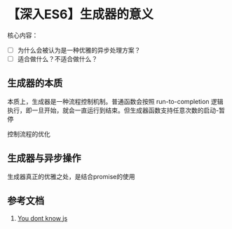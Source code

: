 # 【深入ES6】生成器的意义

核心内容：

- [ ] 为什么会被认为是一种优雅的异步处理方案？
- [ ] 适合做什么？不适合做什么？

## 生成器的本质

本质上，生成器是一种流程控制机制。普通函数会按照 run-to-completion 逻辑执行，即一旦开始，就会一直运行到结束。但生成器函数支持任意次数的启动-暂停

控制流程的优化

## 生成器与异步操作

生成器真正的优雅之处，是结合promise的使用

## 参考文档

1. [You dont know js](https://github.com/getify/You-Dont-Know-JS/blob/master/async%20%26%20performance/ch4.md)